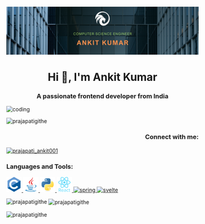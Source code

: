 ![logo](https://github.com/Prajapatigithe/Prajapatigithe/blob/main/Black%20and%20White%20Gradient%20Corporate%20Business%20Linkedin%20Banner%20Background%20Photo%20(1).png)
<h1 align="center">Hi 👋, I'm Ankit Kumar</h1>
<h3 align="center">A passionate frontend developer from India</h3>
<img algin="right" alt="coding" width="300"src="https://camo.githubusercontent.com/4d9f5ecceb711eec6e2018f38a5677dc657c9738d4a65ba3b928c41c0a45b439/68747470733a2f2f6d69726f2e6d656469756d2e636f6d2f6d61782f313336302f302a37513379765349765f7430696f4a2d5a2e676966">
<p align="left"> <img src="https://komarev.com/ghpvc/?username=prajapatigithe&label=Profile%20views&color=0e75b6&style=flat" alt="prajapatigithe" /> </p>

<h3 align="right">Connect with me:</h3>
<p align="left">
<a href="https://instagram.com/prajapati_ankit001" target="blank"><img align="center" src="https://raw.githubusercontent.com/rahuldkjain/github-profile-readme-generator/master/src/images/icons/Social/instagram.svg" alt="prajapati_ankit001" height="30" width="40" /></a>
</p>

<h3 align="left">Languages and Tools:</h3>
<p align="left"> <a href="https://www.cprogramming.com/" target="_blank" rel="noreferrer"> <img src="https://raw.githubusercontent.com/devicons/devicon/master/icons/c/c-original.svg" alt="c" width="40" height="40"/> </a> <a href="https://www.java.com" target="_blank" rel="noreferrer"> <img src="https://raw.githubusercontent.com/devicons/devicon/master/icons/java/java-original.svg" alt="java" width="40" height="40"/> </a> <a href="https://www.python.org" target="_blank" rel="noreferrer"> <img src="https://raw.githubusercontent.com/devicons/devicon/master/icons/python/python-original.svg" alt="python" width="40" height="40"/> </a> <a href="https://reactjs.org/" target="_blank" rel="noreferrer"> <img src="https://raw.githubusercontent.com/devicons/devicon/master/icons/react/react-original-wordmark.svg" alt="react" width="40" height="40"/> </a> <a href="https://spring.io/" target="_blank" rel="noreferrer"> <img src="https://www.vectorlogo.zone/logos/springio/springio-icon.svg" alt="spring" width="40" height="40"/> </a> <a href="https://svelte.dev" target="_blank" rel="noreferrer"> <img src="https://upload.wikimedia.org/wikipedia/commons/1/1b/Svelte_Logo.svg" alt="svelte" width="40" height="40"/> </a> </p>

<p><img align="left" src="https://github-readme-stats.vercel.app/api/top-langs?username=prajapatigithe&show_icons=true&locale=en&layout=compact" alt="prajapatigithe" /></p>

<p>&nbsp;<img align="center" src="https://github-readme-stats.vercel.app/api?username=prajapatigithe&show_icons=true&locale=en" alt="prajapatigithe" /></p>

<p><img align="center" src="https://github-readme-streak-stats.herokuapp.com/?user=prajapatigithe&" alt="prajapatigithe" /></p>

